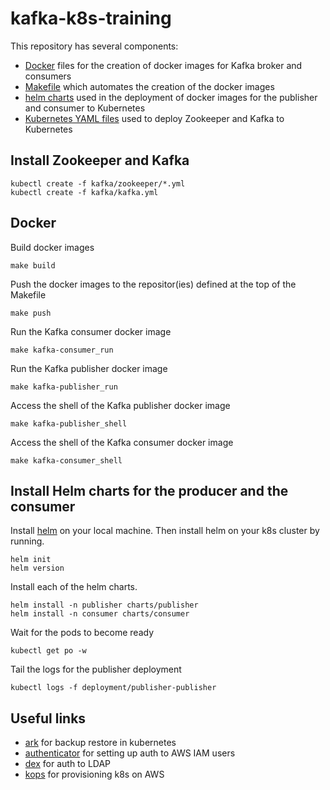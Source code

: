 # kafka-k8s-training

This repository has several components:

* [Docker](docker) files for the creation of docker images for Kafka broker and consumers
* [Makefile](Makefile) which automates the creation of the docker images
* [helm charts](charts) used in the deployment of docker images for the publisher and consumer to Kubernetes
* [Kubernetes YAML files](kafka) used to deploy Zookeeper and Kafka to Kubernetes

## Install Zookeeper and Kafka
```
kubectl create -f kafka/zookeeper/*.yml
kubectl create -f kafka/kafka.yml
```

## Docker

Build docker images
```
make build
```

Push the docker images to the repositor(ies) defined at the top of the Makefile
```
make push
```

Run the Kafka consumer docker image
```
make kafka-consumer_run
```

Run the Kafka publisher docker image
```
make kafka-publisher_run
```

Access the shell of the Kafka publisher docker image
```
make kafka-publisher_shell
```

Access the shell of the Kafka consumer docker image
```
make kafka-consumer_shell
```

## Install Helm charts for the producer and the consumer

Install [helm](https://github.com/kubernetes/helm) on your local machine. Then install helm on your k8s cluster by running.

```
helm init
helm version
```

Install each of the helm charts.

```
helm install -n publisher charts/publisher
helm install -n consumer charts/consumer
```

Wait for the pods to become ready

```
kubectl get po -w
```

Tail the logs for the publisher deployment
```
kubectl logs -f deployment/publisher-publisher
```

## Useful links

* [ark](https://github.com/heptio/ark/) for backup restore in kubernetes
* [authenticator](https://github.com/heptio/authenticator) for setting up auth to AWS IAM users
* [dex](https://github.com/coreos/dex) for auth to LDAP
* [kops](https://github.com/kubernetes/kops) for provisioning k8s on AWS
